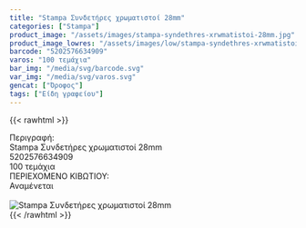 ```yaml
---
title: "Stampa Συνδετήρες χρωματιστοί 28mm"
categories: ["Stampa"]
product_image: "/assets/images/stampa-syndethres-xrwmatistoi-28mm.jpg"
product_image_lowres: "/assets/images/low/stampa-syndethres-xrwmatistoi-28mm.jpg"
barcode: "5202576634909"
varos: "100 τεμάχια"
bar_img: "/media/svg/barcode.svg"
var_img: "/media/svg/varos.svg"
gencat: ["Όροφος"]
tags: ["Είδη γραφείου"]
---
```

{{< rawhtml >}}

<div class="sload690"><div class="product"><div id="sistatika">Περιγραφή:</div><div class="alltext">Stampa Συνδετήρες χρωματιστοί 28mm</div><div id="barcode"><div id="barimage1"></div><span id="bartext">5202576634909</span></div><div id="varos"><div id="temimg"></div><span id="varostext">100 τεμάχια</span></div><div id="kivotio">ΠΕΡΙΕΧΟΜΕΝΟ ΚΙΒΩΤΙΟΥ:<br>Αναμένεται</div><br><div class="pimg"><img alt="Stampa Συνδετήρες χρωματιστοί 28mm" title="Stampa Συνδετήρες χρωματιστοί 28mm" src="/assets/images/stampa-syndethres-xrwmatistoi-28mm.jpg"></div></div></div>
{{< /rawhtml >}}


